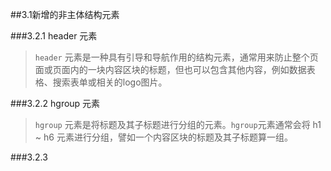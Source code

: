 ##3.1新增的非主体结构元素

###3.2.1 header 元素

> `header` 元素是一种具有引导和导航作用的结构元素，通常用来防止整个页面或页面内的一块内容区块的标题，但也可以包含其他内容，例如数据表格、搜索表单或相关的logo图片。

###3.2.2 hgroup 元素
> `hgroup` 元素是将标题及其子标题进行分组的元素。`hgroup`元素通常会将 h1 ~ h6 元素进行分组，譬如一个内容区块的标题及其子标题算一组。


###3.2.3 